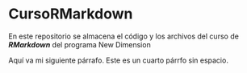 # CursoRMarkdown

En este repositorio se almacena el código y los archivos del curso de ***RMarkdown*** del programa New Dimension

Aquí va mi siguiente párrafo. Este es un cuarto párrfo sin espacio.
